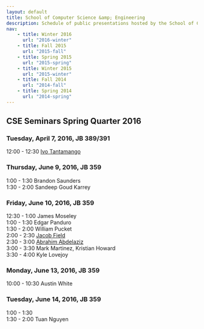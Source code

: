 ```yaml
---
layout: default
title: School of Computer Science &amp; Engineering
description: Schedule of public presentations hosted by the School of CSE.
nav:
    - title: Winter 2016
      url: "2016-winter"
    - title: Fall 2015
      url: "2015-fall"
    - title: Spring 2015
      url: "2015-spring"
    - title: Winter 2015
      url: "2015-winter"
    - title: Fall 2014
      url: "2014-fall"
    - title: Spring 2014
      url: "2014-spring"
---
```


## CSE Seminars __Spring Quarter 2016__

### Tuesday, April 7, 2016, JB 389/391

 12:00 - 12:30 [Ivo Tantamango](2016-spring/ivo-tantamango.pdf) <br>

### Thursday, June 9, 2016, JB 359

  1:00 - 1:30 Brandon Saunders     <br>
  1:30 - 2:00 Sandeep Goud Karrey     <br>

### Friday, June 10, 2016, JB 359

 12:30 - 1:00 James Moseley     <br>
  1:00 - 1:30 Edgar Panduro     <br>
  1:30 - 2:00 William Pucket    <br>
  2:00 - 2:30 [Jacob Field](2016-spring/jacob-field-482.pdf)       <br>
  2:30 - 3:00 [Abrahim Abdelaziz](2016-spring/abrahim-abdelaziz-575.pdf) <br>
  3:00 - 3:30 Mark Martinez, Kristian Howard       <br>
  3:30 - 4:00 Kyle Lovejoy     <br>

### Monday, June 13, 2016, JB 359

 10:00 - 10:30 Austin White     <br>


### Tuesday, June 14, 2016, JB 359

  1:00 - 1:30 <br>
  1:30 - 2:00 Tuan Nguyen     <br>


